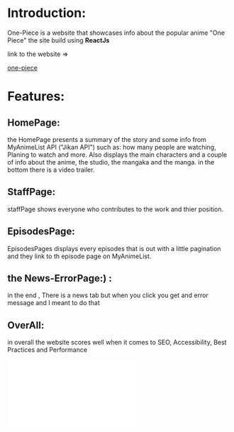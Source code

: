# Introduction:

One-Piece is a website that showcases info
about the popular anime "One Piece" the site build using **ReactJs**

link to the website =>

[one-piece](https://one-piece-eta.vercel.app/)

# Features:

## HomePage:

the HomePage presents a summary of the story and some info from MyAnimeList API ("Jikan API") such as: how many people are watching, Planing to watch and more. Also displays the main characters and a couple of info about the anime, the studio, the mangaka and the manga. in the bottom there is a video trailer.

## StaffPage:

staffPage shows everyone who contributes to the work and thier position.

## EpisodesPage:

EpisodesPages displays every episodes that is out with a little pagination and they link to th episode page on MyAnimeList.

## the News-ErrorPage:) :

in the end , There is a news tab but when you click you get and error message and I meant to do that

## OverAll:

in overall the website scores well when it comes to SEO, Accessibility, Best Practices and Performance

<iframe src="./Readme-Assets/forReadme.mp4" frameborder="0" allowfullscreen="true"></iframe>
